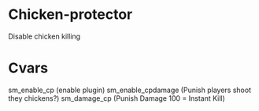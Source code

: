 # Chicken-protector

Disable chicken killing

# Cvars

sm_enable_cp (enable plugin)
sm_enable_cpdamage (Punish players shoot they chickens?)
sm_damage_cp (Punish Damage 100 = Instant Kill)